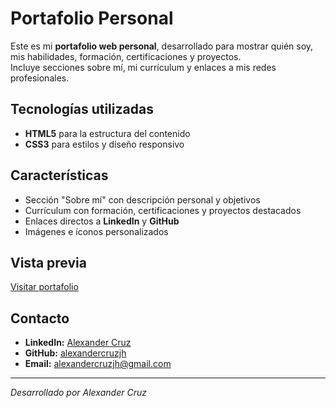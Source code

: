 # Portafolio Personal

Este es mi **portafolio web personal**, desarrollado para mostrar quién soy, mis habilidades, formación, certificaciones y proyectos.  
Incluye secciones sobre mí, mi currículum y enlaces a mis redes profesionales.

## Tecnologías utilizadas
- **HTML5** para la estructura del contenido
- **CSS3** para estilos y diseño responsivo

## Características
- Sección "Sobre mí" con descripción personal y objetivos
- Currículum con formación, certificaciones y proyectos destacados
- Enlaces directos a **LinkedIn** y **GitHub**
- Imágenes e íconos personalizados

## Vista previa
[Visitar portafolio](https://alexandercruzjh.github.io/portafolio-personal/)

## Contacto
- **LinkedIn:** [Alexander Cruz](https://www.linkedin.com/in/alexander-cruz-480526351)
- **GitHub:** [alexandercruzjh](https://github.com/alexandercruzjh)
- **Email:** alexandercruzjh@gmail.com

---
*Desarrollado por Alexander Cruz*
